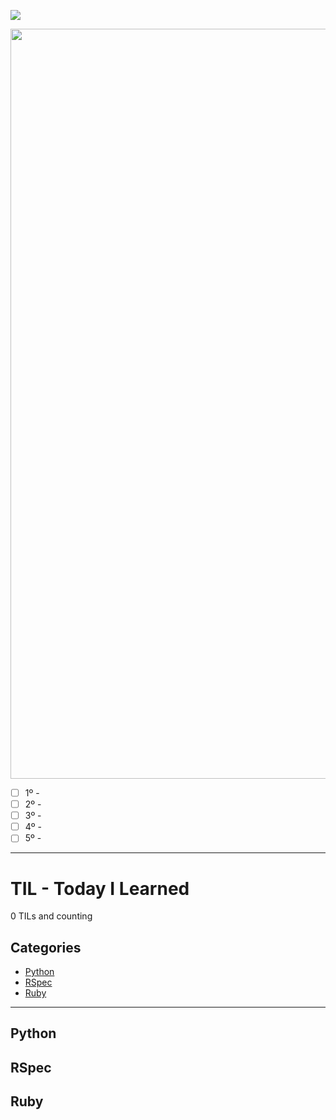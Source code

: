 ![](https://sotodayilearned.com/wp-content/uploads/2017/02/So-Today-I-Learned-Logo.png)

<img src="https://images.squarespace-cdn.com/content/5005d21ac4aa55eb76ab5f3b/1392063391038-911PJD537TM02WJYQYUO/5thingsBARsmaller.png?format=750w&content-type=image%2Fpng" width="1200">

- [ ] 1º - 
- [ ] 2º - 
- [ ] 3º - 
- [ ] 4º - 
- [ ] 5º - 

---

# TIL - Today I Learned

0 TILs and counting

## Categories

* [Python](#python)
* [RSpec](#rspec)
* [Ruby](#ruby)

---

## Python

## RSpec

## Ruby
